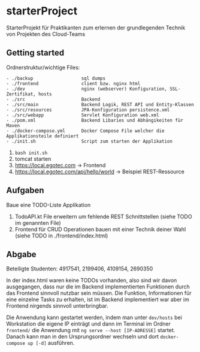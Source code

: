 # starterProject

StarterProjekt für Praktikanten zum erlernen der grundlegenden Technik von Projekten des Cloud-Teams

## Getting started

Ordnerstruktur/wichtige Files:
  

    - ./backup                  sql dumps
    - ./frontend                client bzw. nginx html 
    - ./dev                     nginx (webserver) Konfiguration, SSL-Zertifikat, hosts
    - ./src                     Backend
    - ./src/main                Backend Logik, REST API und Entity-Klassen
    - ./src/resources           JPA-Konfiguration persistence.xml
    - ./src/webapp              Servlet Konfiguration web.xml
    - ./pom.xml                 Backend Libaries und Abhängikeiten für Maven
    - ./docker-compose.yml      Docker Compose File welcher die Applikationsteile definiert
    - ./init.sh                 Script zum starten der Applikation

  



1. `bash init.sh`
2. tomcat starten
3. https://local.egotec.com  -> Frontend
4. https://local.egotec.com/api/hello/world -> Beispiel REST-Ressource

## Aufgaben

Baue eine TODO-Liste Applikation

1. TodoAPI.kt File erweitern um fehlende REST Schnittstellen  (siehe TODO im genannten File)
2. Frontend für CRUD Operationen bauen mit einer Technik deiner Wahl (siehe TODO in ./frontend/index.html)

## Abgabe

Beteiligte Studenten: 4917541, 2199406, 4109154, 2690350

In der index.html waren keine TODOs vorhanden, also sind wir davon ausgegangen, dass nur die im Backend implementierten Funktionen durch das Frontend sinnvoll nutzbar sein müssen.
Die Funktion, Informationen für eine einzelne Tasks zu erhalten, ist im Backend implementiert war aber im Frontend nirgends sinnvoll unterbringbar.

Die Anwendung kann gestartet werden, indem man unter ```dev/hosts``` bei Workstation die eigene IP einträgt und dann im Terminal im Ordner `frontend/` die Anwendung mit `ng serve --host [IP-ADRESSE]` startet.
Danach kann man in den Ursprungsordner wechseln und dort `docker-compose up [-d]` ausführen.